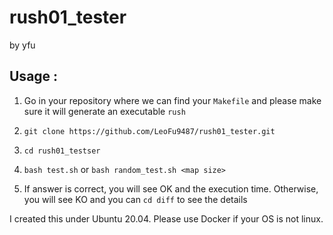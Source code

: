 # rush01_tester
by yfu

## Usage :

1. Go in your repository where we can find your ```Makefile``` and please make sure it will generate an executable ```rush```

2. ```git clone https://github.com/LeoFu9487/rush01_tester.git```

3. ```cd rush01_testser```

4. ```bash test.sh```   or    ```bash random_test.sh <map size>```

5. If answer is correct, you will see OK and the execution time. Otherwise, you will see KO and you can ```cd diff``` to see the details


I created this under Ubuntu 20.04. Please use Docker if your OS is not linux.
